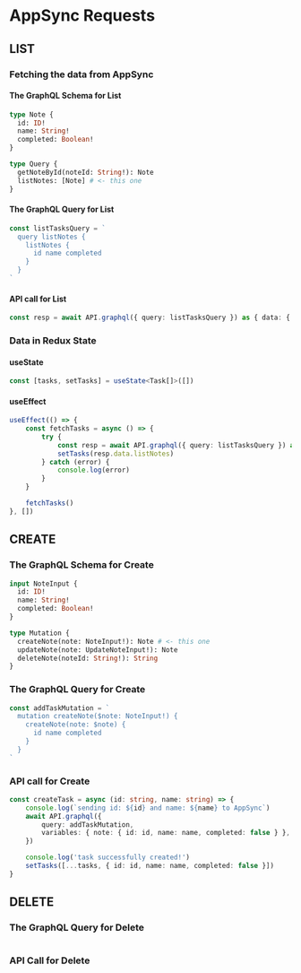 # AppSync Requests

## LIST

### Fetching the data from AppSync

#### The GraphQL Schema for List

```graphql
type Note {
  id: ID!
  name: String!
  completed: Boolean!
}

type Query {
  getNoteById(noteId: String!): Note
  listNotes: [Note] # <- this one
}
```

#### The GraphQL Query for List

```typescript
const listTasksQuery = `
  query listNotes {
    listNotes {
      id name completed
    }
  }
`
```

#### API call for List

```typescript
const resp = await API.graphql({ query: listTasksQuery }) as { data: { listNotes: Task[] } }
```

### Data in Redux State

#### useState

```typescript
const [tasks, setTasks] = useState<Task[]>([])
```

#### useEffect

```typescript
useEffect(() => {
    const fetchTasks = async () => {
        try {
            const resp = await API.graphql({ query: listTasksQuery }) as { data: { listNotes: Task[] } }
            setTasks(resp.data.listNotes)
        } catch (error) {
            console.log(error)
        }
    }

    fetchTasks()
}, [])
```

## CREATE

### The GraphQL Schema for Create

```graphql
input NoteInput {
  id: ID!
  name: String!
  completed: Boolean!
}

type Mutation {
  createNote(note: NoteInput!): Note # <- this one
  updateNote(note: UpdateNoteInput!): Note
  deleteNote(noteId: String!): String
}
```

### The GraphQL Query for Create

```typescript
const addTaskMutation = `
  mutation createNote($note: NoteInput!) {
    createNote(note: $note) {
      id name completed
    }
  }
`
```

### API call for Create

```typescript
const createTask = async (id: string, name: string) => {
    console.log(`sending id: ${id} and name: ${name} to AppSync`)
    await API.graphql({
        query: addTaskMutation,
        variables: { note: { id: id, name: name, completed: false } },
    })

    console.log('task successfully created!')
    setTasks([...tasks, { id: id, name: name, completed: false }])
}
```

## DELETE

### The GraphQL Query for Delete

```typescript
```

### API Call for Delete

```typescript
```
